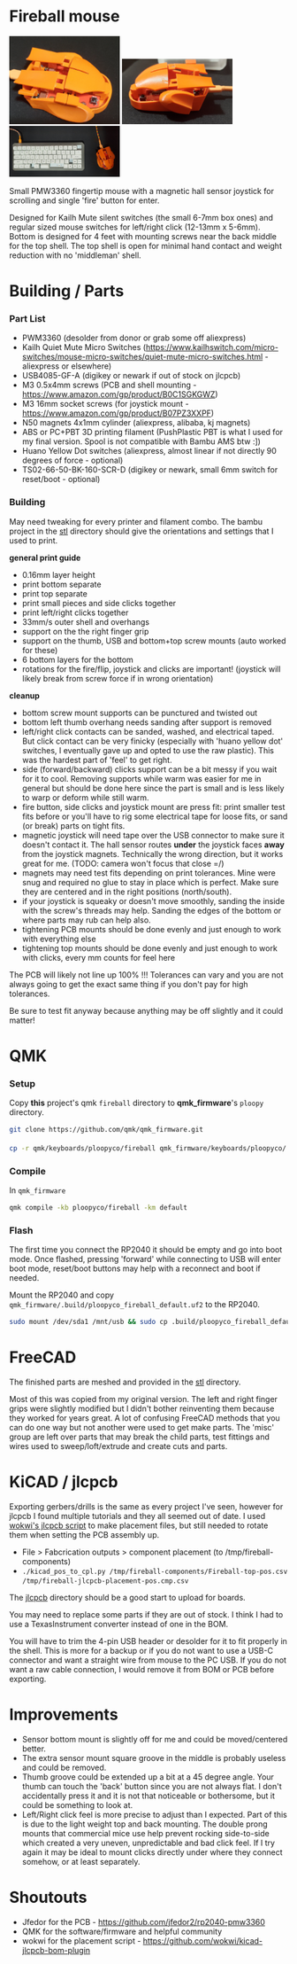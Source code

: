 # Fireball mouse

<img src="img/fireball-left.png" width=200>
<img src="img/fireball-right.png" width=200>
<img src="img/fireball-top.png" width=200>

Small PMW3360 fingertip mouse with a magnetic hall sensor joystick for scrolling and single 'fire' button for enter.

Designed for Kailh Mute silent switches (the small 6-7mm box ones) and regular sized mouse switches for left/right click (12-13mm x 5-6mm). Bottom is designed for 4 feet with mounting screws near the back middle for the top shell. The top shell is open for minimal hand contact and weight reduction with no 'middleman' shell.

# Building / Parts

### Part List

 - PWM3360 (desolder from donor or grab some off aliexpress)
 - Kailh Quiet Mute Micro Switches (https://www.kailhswitch.com/micro-switches/mouse-micro-switches/quiet-mute-micro-switches.html - aliexpress or elsewhere)
 - USB4085-GF-A (digikey or newark if out of stock on jlcpcb)
 - M3 0.5x4mm screws (PCB and shell mounting - https://www.amazon.com/gp/product/B0C1SGKGWZ)
 - M3 16mm socket screws (for joystick mount - https://www.amazon.com/gp/product/B07PZ3XXPF)
 - N50 magnets 4x1mm cylinder (aliexpress, alibaba, kj magnets)
 - ABS or PC+PBT 3D printing filament (PushPlastic PBT is what I used for my final version. Spool is not compatible with Bambu AMS btw :])
 - Huano Yellow Dot switches (aliexpress, almost linear if not directly 90 degrees of force - optional)
 - TS02-66-50-BK-160-SCR-D (digikey or newark, small 6mm switch for reset/boot - optional)

### Building

May need tweaking for every printer and filament combo. The bambu project in the [stl](./stl) directory should give the orientations and settings that I used to print.

**general print guide**

 - 0.16mm layer height
 - print bottom separate
 - print top separate
 - print small pieces and side clicks together
 - print left/right clicks together
 - 33mm/s outer shell and overhangs
 - support on the the right finger grip
 - support on the thumb, USB and bottom+top screw mounts (auto worked for these)
 - 6 bottom layers for the bottom
 - rotations for the fire/flip, joystick and clicks are important! (joystick will likely break from screw force if in wrong orientation)

**cleanup**

 - bottom screw mount supports can be punctured and twisted out
 - bottom left thumb overhang needs sanding after support is removed
 - left/right click contacts can be sanded, washed, and electrical taped. But click contact can be very finicky (especially with 'huano yellow dot' switches, I eventually gave up and opted to use the raw plastic). This was the hardest part of 'feel' to get right.
 - side (forward/backward) clicks support can be a bit messy if you wait for it to cool. Removing supports while warm was easier for me in general but should be done here since the part is small and is less likely to warp or deform while still warm.
 - fire button, side clicks and joystick mount are press fit: print smaller test fits before or you'll have to rig some electrical tape for loose fits, or sand (or break) parts on tight fits.
 - magnetic joystick will need tape over the USB connector to make sure it doesn't contact it. The hall sensor routes **under** the joystick faces **away** from the joystick magnets. Technically the wrong direction, but it works great for me. (TODO: camera won't focus that close =/)
 - magnets may need test fits depending on print tolerances. Mine were snug and required no glue to stay in place which is perfect. Make sure they are centered and in the right positions (north/south).
 - if your joystick is squeaky or doesn't move smoothly, sanding the inside with the screw's threads may help. Sanding the edges of the bottom or where parts may rub can help also.
 - tightening PCB mounts should be done evenly and just enough to work with everything else
 - tightening top mounts should be done evenly and just enough to work with clicks, every mm counts for feel here

The PCB will likely not line up 100% !!! Tolerances can vary and you are not always going to get the exact same thing if you don't pay for high tolerances.

Be sure to test fit anyway because anything may be off slightly and it could matter!

# QMK

### Setup

Copy **this** project's qmk `fireball` directory to **qmk_firmware**'s `ploopy` directory.

```sh
git clone https://github.com/qmk/qmk_firmware.git

cp -r qmk/keyboards/ploopyco/fireball qmk_firmware/keyboards/ploopyco/
```

### Compile

In `qmk_firmware`

```sh
qmk compile -kb ploopyco/fireball -km default
```

### Flash

The first time you connect the RP2040 it should be empty and go into boot mode. Once flashed, pressing 'forward' while connecting to USB will enter boot mode, reset/boot buttons may help with a reconnect and boot if needed.

Mount the RP2040 and copy `qmk_firmware/.build/ploopyco_fireball_default.uf2` to the RP2040.

```sh
sudo mount /dev/sda1 /mnt/usb && sudo cp .build/ploopyco_fireball_default.uf2 && sudo umount /mnt/usb
```

# FreeCAD

The finished parts are meshed and provided in the [stl](./stl) directory.

Most of this was copied from my original version. The left and right finger grips were slightly modified but I didn't bother reinventing them because they worked for years great. A lot of confusing FreeCAD methods that you can do one way but not another were used to get make parts. The 'misc' group are left over parts that may break the child parts, test fittings and wires used to sweep/loft/extrude and create cuts and parts.

# KiCAD / jlcpcb

Exporting gerbers/drills is the same as every project I've seen, however for jlcpcb I found multiple tutorials and they all seemed out of date. I used [wokwi's jlcpcb script](https://github.com/wokwi/kicad-jlcpcb-bom-plugin) to make placement files, but still needed to rotate them when setting the PCB assembly up.

- File > Fabcrication outputs > component placement (to /tmp/fireball-components)
- `./kicad_pos_to_cpl.py /tmp/fireball-components/Fireball-top-pos.csv /tmp/fireball-jlcpcb-placement-pos.cmp.csv`

The [jlcpcb](./jlcpcb) directory should be a good start to upload for boards.

You may need to replace some parts if they are out of stock. I think I had to use a TexasInstrument converter instead of one in the BOM.

You will have to trim the 4-pin USB header or desolder for it to fit properly in the shell. This is more for a backup or if you do not want to use a USB-C connector and want a straight wire from mouse to the PC USB. If you do not want a raw cable connection, I would remove it from BOM or PCB before exporting.

# Improvements

- Sensor bottom mount is slightly off for me and could be moved/centered better.
- The extra sensor mount square groove in the middle is probably useless and could be removed.
- Thumb groove could be extended up a bit at a 45 degree angle. Your thumb can touch the 'back' button since you are not always flat. I don't accidentally press it and it is not that noticeable or bothersome, but it could be something to look at.
- Left/Right click feel is more precise to adjust than I expected. Part of this is due to the light weight top and back mounting. The double prong mounts that commercial mice use help prevent rocking side-to-side which created a very uneven, unpredictable and bad click feel. If I try again it may be ideal to mount clicks directly under where they connect somehow, or at least separately.

# Shoutouts

- Jfedor for the PCB - https://github.com/jfedor2/rp2040-pmw3360
- QMK for the software/firmware and helpful community
- wokwi for the placement script - https://github.com/wokwi/kicad-jlcpcb-bom-plugin
